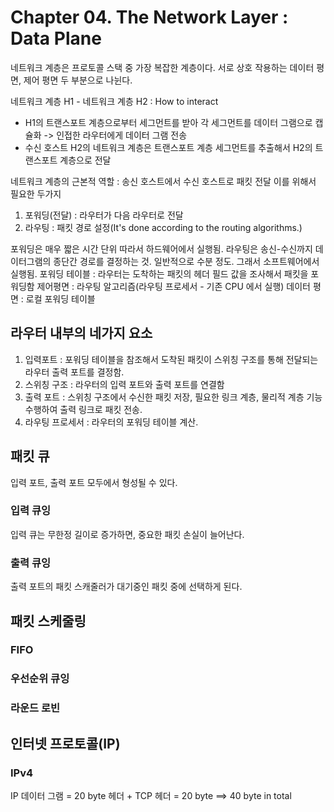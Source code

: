 # Chapter 04. The Network Layer : Data Plane

네트워크 계층은 프로토콜 스택 중 가장 복잡한 계층이다. 서로 상호 작용하는 데이터 평면, 제어 평면 두 부분으로 나뉜다.

네트워크 계층 H1 - 네트워크 계층 H2 : How to interact
- H1의 트랜스포트 계층으로부터 세그먼트를 받아 각 세그먼트를 데이터 그램으로 캡슐화 -> 인접한 라우터에게 데이터 그램 전송
- 수신 호스트 H2의 네트워크 계층은 트랜스포트 계층 세그먼트를 추출해서 H2의 트랜스포트 계층으로 전달

네트워크 계층의 근본적 역할 : 송신 호스트에서 수신 호스트로 패킷 전달
이를 위해서 필요한 두가지
1. 포워딩(전달) : 라우터가 다음 라우터로 전달
2. 라우팅 : 패킷 경로 설정(It's done according to the routing algorithms.)

포워딩은 매우 짧은 시간 단위 따라서 하드웨어에서 실행됨. 라우팅은 송신-수신까지 데이터그램의 종단간 경로를 결정하는 것. 일반적으로 수분 정도. 그래서 소프트웨어에서
실행됨.
포워딩 테이블 : 라우터는 도착하는 패킷의 헤더 필드 값을 조사해서 패킷을 포워딩함
제어평면 : 라우팅 알고리즘(라우팅 프로세서 - 기존 CPU 에서 실행)
데이터 평면 : 로컬 포워딩 테이블

## 라우터 내부의 네가지 요소
1. 입력포트 : 포워딩 테이블을 참조해서 도착된 패킷이 스위칭 구조를 통해 전달되는 라우터 출력 포트를 결정함.
2. 스위칭 구조 : 라우터의 입력 포트와 출력 포트를 연결함
3. 출력 포트 : 스위칭 구조에서 수신한 패킷 저장, 필요한 링크 계층, 물리적 계층 기능 수행하여 출력 링크로 패킷 전송.
4. 라우팅 프로세서 : 라우터의 포워딩 테이블 계산.

## 패킷 큐
입력 포트, 출력 포트 모두에서 형성될 수 있다.
### 입력 큐잉
입력 큐는 무한정 길이로 증가하면, 중요한 패킷 손실이 늘어난다.

### 출력 큐잉
출력 포트의 패킷 스캐줄러가 대기중인 패킷 중에 선택하게 된다.

## 패킷 스케줄링
### FIFO
### 우선순위 큐잉
### 라운드 로빈

## 인터넷 프로토콜(IP)
### IPv4
IP 데이터 그램 = 20 byte 헤더 + TCP 헤더 = 20 byte ==> 40 byte in total